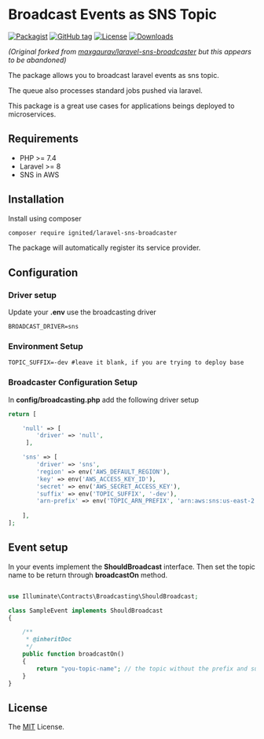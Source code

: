 # Broadcast Events as SNS Topic

[![Packagist](https://badgen.net/packagist/v/ignited/laravel-sns-broadcaster)](https://packagist.org/packages/ignited/laravel-sns-broadcaster)
[![GitHub tag](https://badgen.net/github/tag/ignited/laravel-sns-broadcaster)](https://github.com/ignited/laravel-sns-broadcaster/releases)
[![License](https://badgen.net/packagist/license/ignited/laravel-sns-broadcaster)](LICENSE.txt)
[![Downloads](https://badgen.net/packagist/dt/ignited/laravel-sns-broadcaster)](https://packagist.org/packages/ignited/laravel-sns-broadcaster/stats)

*(Original forked from [maxgaurav/laravel-sns-broadcaster](https://github.com/maxgaurav/laravel-sns-broadcaster) but this appears to be abandoned)*

The package allows you to broadcast laravel events as sns topic.

The queue also processes standard jobs pushed via laravel.

This package is a great use cases for applications beings deployed to microservices.

## Requirements

* PHP >= 7.4
* Laravel >= 8
* SNS in AWS

## Installation

Install using composer
```sh
composer require ignited/laravel-sns-broadcaster
```

The package will automatically register its service provider.

## Configuration

### Driver setup
Update your **.env** use the broadcasting driver
```
BROADCAST_DRIVER=sns
```

### Environment Setup
```
TOPIC_SUFFIX=-dev #leave it blank, if you are trying to deploy base
```

### Broadcaster Configuration Setup
In **config/broadcasting.php** add the following driver setup

```php
return [

    'null' => [
        'driver' => 'null',
     ],

    'sns' => [
        'driver' => 'sns',
        'region' => env('AWS_DEFAULT_REGION'),
        'key' => env('AWS_ACCESS_KEY_ID'),
        'secret' => env('AWS_SECRET_ACCESS_KEY'),
        'suffix' => env('TOPIC_SUFFIX', '-dev'),
        'arn-prefix' => env('TOPIC_ARN_PREFIX', 'arn:aws:sns:us-east-2:123345666:') // note the arn prefix contains colon
    
    ],
];

```


## Event setup

In your events implement the **ShouldBroadcast** interface. Then set the topic name to be return through **broadcastOn** method.

```php

use Illuminate\Contracts\Broadcasting\ShouldBroadcast;

class SampleEvent implements ShouldBroadcast
{

    /**
     * @inheritDoc
     */
    public function broadcastOn()
    {
        return "you-topic-name"; // the topic without the prefix and suffix. Example user-created. If -dev is suffix then it will automatically appended
    }
}
```

## License
The [MIT](https://opensource.org/licenses/MIT) License.

